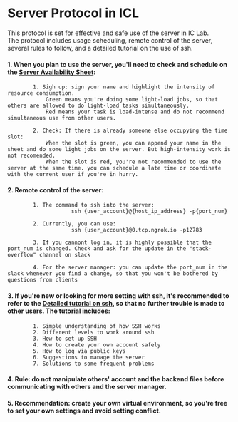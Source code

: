 # Server Protocol in ICL
This protocol is set for effective and safe use of the server in IC Lab.  
The protocol includes usage scheduling, remote control of the server, several rules to follow, and a detailed tutorial on the use of ssh.

#### 1. When you plan to use the server, you'll need to check and schedule on the [Server Availability Sheet](https://docs.google.com/spreadsheets/d/1SJabt0CI8YMfprissTm2YH9iNwee4MdWShxkVchYhOw/edit?usp=sharing):  
            1. Sigh up: sign your name and highlight the intensity of resource consumption.  
                Green means you're doing some light-load jobs, so that others are allowed to do light-load tasks simultaneously.  
                Red means your task is load-intense and do not recommend simultaneous use from other users.   
                
            2. Check: If there is already someone else occupying the time slot:  
                When the slot is green, you can append your name in the sheet and do some light jobs on the server. But high-intensity work is not recomended.   
                When the slot is red, you're not recommended to use the server at the same time. you can schedule a late time or coordinate with the current user if you're in hurry.  
                
#### 2. Remote control of the server:
            1. The command to ssh into the server:
                        ssh {user_account}@{host_ip_address} -p{port_num}
                        
            2. Currently, you can use:
                        ssh {user_account}@0.tcp.ngrok.io -p12783
                        
            3. If you cannont log in, it is highly possible that the port_num is changed. Check and ask for the update in the "stack-overflow" channel on slack
            
            4. For the server manager: you can update the port_num in the slack whenever you find a change, so that you won't be bothered by questions from clients
            
#### 3. If you're new or looking for more setting with ssh, it's recommended to refer to the [Detailed tutorial on ssh](https://github.com/Letian-Wang/Server-Protocol/blob/main/Detailed%20tutorial%20on%20SSH.md), so that no further trouble is made to other users. The tutorial includes:
            1. Simple understanding of how SSH works
            2. Different levels to work around ssh
            3. How to set up SSH
            4. How to create your own account safely
            5. How to log via public keys
            6. Suggestions to manage the server
            7. Solutions to some frequent problems

#### 4. Rule: do not manipulate others' account and the backend files before communicating with others and the server manager. 

#### 5. Recommendation: create your own virtual environment, so you're free to set your own settings and avoid setting conflict.




